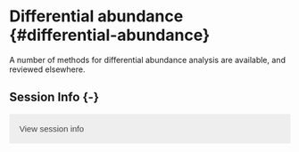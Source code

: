 # Differential abundance {#differential-abundance}

<script>
document.addEventListener("click", function (event) {
    if (event.target.classList.contains("rebook-collapse")) {
        event.target.classList.toggle("active");
        var content = event.target.nextElementSibling;
        if (content.style.display === "block") {
            content.style.display = "none";
        } else {
            content.style.display = "block";
        }
    }
})
</script>

<style>
.rebook-collapse {
  background-color: #eee;
  color: #444;
  cursor: pointer;
  padding: 18px;
  width: 100%;
  border: none;
  text-align: left;
  outline: none;
  font-size: 15px;
}

.rebook-content {
  padding: 0 18px;
  display: none;
  overflow: hidden;
  background-color: #f1f1f1;
}
</style>



A number of methods for differential abundance analysis are available,
and reviewed elsewhere.


## Session Info {-}

<button class="rebook-collapse">View session info</button>
<div class="rebook-content">
```
R Under development (unstable) (2021-04-08 r80148)
Platform: x86_64-pc-linux-gnu (64-bit)
Running under: Ubuntu 20.04.2 LTS

Matrix products: default
BLAS/LAPACK: /usr/lib/x86_64-linux-gnu/openblas-pthread/libopenblasp-r0.3.8.so

locale:
 [1] LC_CTYPE=en_US.UTF-8       LC_NUMERIC=C              
 [3] LC_TIME=en_US.UTF-8        LC_COLLATE=en_US.UTF-8    
 [5] LC_MONETARY=en_US.UTF-8    LC_MESSAGES=C             
 [7] LC_PAPER=en_US.UTF-8       LC_NAME=C                 
 [9] LC_ADDRESS=C               LC_TELEPHONE=C            
[11] LC_MEASUREMENT=en_US.UTF-8 LC_IDENTIFICATION=C       

attached base packages:
[1] stats     graphics  grDevices utils     datasets  methods   base     

other attached packages:
[1] BiocStyle_2.19.2 rebook_1.1.20   

loaded via a namespace (and not attached):
 [1] graph_1.69.0        knitr_1.31          magrittr_2.0.1     
 [4] BiocGenerics_0.37.1 R6_2.5.0            rlang_0.4.10       
 [7] stringr_1.4.0       tools_4.1.0         parallel_4.1.0     
[10] xfun_0.22           jquerylib_0.1.3     htmltools_0.5.1.1  
[13] CodeDepends_0.6.5   yaml_2.2.1          digest_0.6.27      
[16] bookdown_0.21       dir.expiry_0.99.4   BiocManager_1.30.12
[19] codetools_0.2-18    sass_0.3.1          evaluate_0.14      
[22] rmarkdown_2.7       stringi_1.5.3       compiler_4.1.0     
[25] bslib_0.2.4         filelock_1.0.2      XML_3.99-0.6       
[28] stats4_4.1.0        jsonlite_1.7.2     
```
</div>
